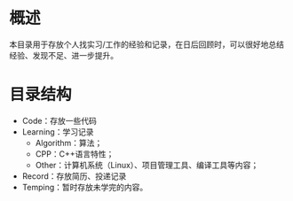 # 概述

本目录用于存放个人找实习/工作的经验和记录，在日后回顾时，可以很好地总结经验、发现不足、进一步提升。

# 目录结构

- Code：存放一些代码
- Learning：学习记录
  - Algorithm：算法；
  - CPP：C++语言特性；
  - Other：计算机系统（Linux）、项目管理工具、编译工具等内容；
- Record：存放简历、投递记录
- Temping：暂时存放未学完的内容。

